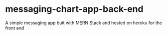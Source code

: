 # messaging-chart-app-back-end
A simple messaging app buit with MERN Stack
and hosted on heroku for the front end
